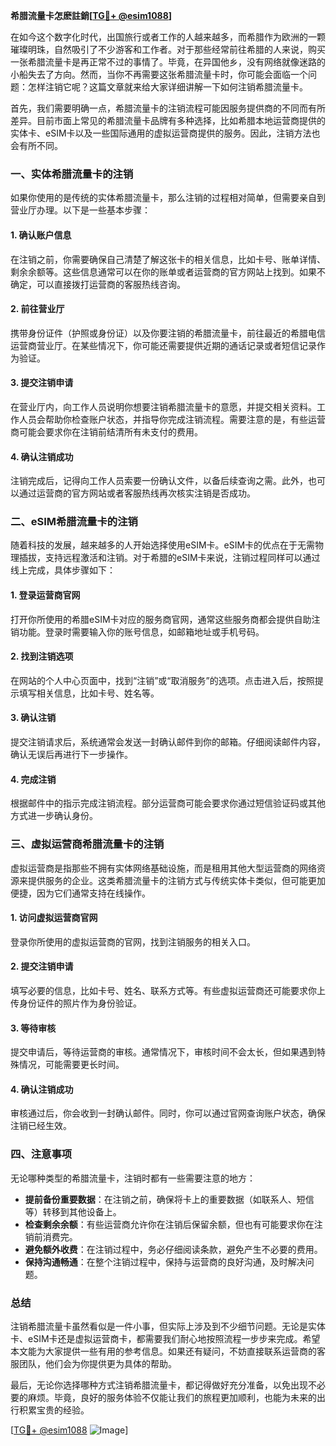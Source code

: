**希腊流量卡怎麽註銷[[TG💪+ @esim1088](https://t.me/s/esim1088)]**

在如今这个数字化时代，出国旅行或者工作的人越来越多，而希腊作为欧洲的一颗璀璨明珠，自然吸引了不少游客和工作者。对于那些经常前往希腊的人来说，购买一张希腊流量卡是再正常不过的事情了。毕竟，在异国他乡，没有网络就像迷路的小船失去了方向。然而，当你不再需要这张希腊流量卡时，你可能会面临一个问题：怎样注销它呢？这篇文章就来给大家详细讲解一下如何注销希腊流量卡。

首先，我们需要明确一点，希腊流量卡的注销流程可能因服务提供商的不同而有所差异。目前市面上常见的希腊流量卡品牌有多种选择，比如希腊本地运营商提供的实体卡、eSIM卡以及一些国际通用的虚拟运营商提供的服务。因此，注销方法也会有所不同。

### 一、实体希腊流量卡的注销

如果你使用的是传统的实体希腊流量卡，那么注销的过程相对简单，但需要亲自到营业厅办理。以下是一些基本步骤：

#### 1. 确认账户信息
在注销之前，你需要确保自己清楚了解这张卡的相关信息，比如卡号、账单详情、剩余余额等。这些信息通常可以在你的账单或者运营商的官方网站上找到。如果不确定，可以直接拨打运营商的客服热线咨询。

#### 2. 前往营业厅
携带身份证件（护照或身份证）以及你要注销的希腊流量卡，前往最近的希腊电信运营商营业厅。在某些情况下，你可能还需要提供近期的通话记录或者短信记录作为验证。

#### 3. 提交注销申请
在营业厅内，向工作人员说明你想要注销希腊流量卡的意愿，并提交相关资料。工作人员会帮助你检查账户状态，并指导你完成注销流程。需要注意的是，有些运营商可能会要求你在注销前结清所有未支付的费用。

#### 4. 确认注销成功
注销完成后，记得向工作人员索要一份确认文件，以备后续查询之需。此外，也可以通过运营商的官方网站或者客服热线再次核实注销是否成功。

### 二、eSIM希腊流量卡的注销

随着科技的发展，越来越多的人开始选择使用eSIM卡。eSIM卡的优点在于无需物理插拔，支持远程激活和注销。对于希腊的eSIM卡来说，注销过程同样可以通过线上完成，具体步骤如下：

#### 1. 登录运营商官网
打开你所使用的希腊eSIM卡对应的服务商官网，通常这些服务商都会提供自助注销功能。登录时需要输入你的账号信息，如邮箱地址或手机号码。

#### 2. 找到注销选项
在网站的个人中心页面中，找到“注销”或“取消服务”的选项。点击进入后，按照提示填写相关信息，比如卡号、姓名等。

#### 3. 确认注销
提交注销请求后，系统通常会发送一封确认邮件到你的邮箱。仔细阅读邮件内容，确认无误后再进行下一步操作。

#### 4. 完成注销
根据邮件中的指示完成注销流程。部分运营商可能会要求你通过短信验证码或其他方式进一步确认身份。

### 三、虚拟运营商希腊流量卡的注销

虚拟运营商是指那些不拥有实体网络基础设施，而是租用其他大型运营商的网络资源来提供服务的企业。这类希腊流量卡的注销方式与传统实体卡类似，但可能更加便捷，因为它们通常支持在线操作。

#### 1. 访问虚拟运营商官网
登录你所使用的虚拟运营商的官网，找到注销服务的相关入口。

#### 2. 提交注销申请
填写必要的信息，比如卡号、姓名、联系方式等。有些虚拟运营商还可能要求你上传身份证件的照片作为身份验证。

#### 3. 等待审核
提交申请后，等待运营商的审核。通常情况下，审核时间不会太长，但如果遇到特殊情况，可能需要更长时间。

#### 4. 确认注销成功
审核通过后，你会收到一封确认邮件。同时，你可以通过官网查询账户状态，确保注销已经生效。

### 四、注意事项

无论哪种类型的希腊流量卡，注销时都有一些需要注意的地方：

- **提前备份重要数据**：在注销之前，确保将卡上的重要数据（如联系人、短信等）转移到其他设备上。
- **检查剩余余额**：有些运营商允许你在注销后保留余额，但也有可能要求你在注销前消费完。
- **避免额外收费**：在注销过程中，务必仔细阅读条款，避免产生不必要的费用。
- **保持沟通畅通**：在整个注销过程中，保持与运营商的良好沟通，及时解决问题。

### 总结

注销希腊流量卡虽然看似是一件小事，但实际上涉及到不少细节问题。无论是实体卡、eSIM卡还是虚拟运营商卡，都需要我们耐心地按照流程一步步来完成。希望本文能为大家提供一些有用的参考信息。如果还有疑问，不妨直接联系运营商的客服团队，他们会为你提供更为具体的帮助。

最后，无论你选择哪种方式注销希腊流量卡，都记得做好充分准备，以免出现不必要的麻烦。毕竟，良好的服务体验不仅能让我们的旅程更加顺利，也能为未来的出行积累宝贵的经验。

[[TG💪+ @esim1088](https://t.me/s/esim1088) ![Image](https://i.postimg.cc/4NQfJmqS/Snipaste-2025-05-13-00-14-12.png)]